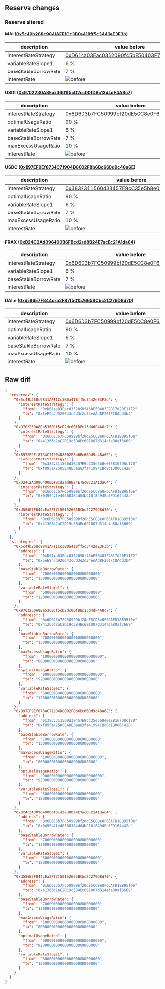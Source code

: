 ## Reserve changes

### Reserve altered

#### MAI ([0x5c49b268c9841AFF1Cc3B0a418ff5c3442eE3F3b](https://snowscan.xyz/address/0x5c49b268c9841AFF1Cc3B0a418ff5c3442eE3F3b))

| description | value before | value after |
| --- | --- | --- |
| interestRateStrategy | [0xD61ca03Eac0352090f45bE50403F7B17d20E11F2](https://snowscan.xyz/address/0xD61ca03Eac0352090f45bE50403F7B17d20E11F2) | [0x5eE947d920643cCd3e2c54eAAd8F260FC8Add3b4](https://snowscan.xyz/address/0x5eE947d920643cCd3e2c54eAAd8F260FC8Add3b4) |
| variableRateSlope1 | 6 % | 12 % |
| baseStableBorrowRate | 7 % | 13 % |
| interestRate | ![before](/.assets/f47524384ab6225b87778689e3c6d8287a38de2b.svg) | ![after](/.assets/e94f5c80815f2711734095b0eadafd2e3b09ef4b.svg) |

#### USDt ([0x9702230A8Ea53601f5cD2dc00fDBc13d4dF4A8c7](https://snowscan.xyz/address/0x9702230A8Ea53601f5cD2dc00fDBc13d4dF4A8c7))

| description | value before | value after |
| --- | --- | --- |
| interestRateStrategy | [0x6D6D3b7FC50999bf20dE5CC8e0F63AFD18B95f0e](https://snowscan.xyz/address/0x6D6D3b7FC50999bf20dE5CC8e0F63AFD18B95f0e) | [0x41365f2aC2D19c3B4Bc691007d314aba80af3669](https://snowscan.xyz/address/0x41365f2aC2D19c3B4Bc691007d314aba80af3669) |
| optimalUsageRatio | 90 % | 92 % |
| variableRateSlope1 | 6 % | 12 % |
| baseStableBorrowRate | 7 % | 13 % |
| maxExcessUsageRatio | 10 % | 8 % |
| interestRate | ![before](/.assets/ef89d610edf6a8e63ac63c8bc807752accdabb0c.svg) | ![after](/.assets/b0829ff1636279f61942026054feca6f0539bf99.svg) |

#### USDC ([0xB97EF9Ef8734C71904D8002F8b6Bc66Dd9c48a6E](https://snowscan.xyz/address/0xB97EF9Ef8734C71904D8002F8b6Bc66Dd9c48a6E))

| description | value before | value after |
| --- | --- | --- |
| interestRateStrategy | [0x3832311560d3B457E9cC35e5b8e06EB167D8c17D](https://snowscan.xyz/address/0x3832311560d3B457E9cC35e5b8e06EB167D8c17D) | [0xf895e42505E48E3aa83fa41994CBd8d1D006C42B](https://snowscan.xyz/address/0xf895e42505E48E3aa83fa41994CBd8d1D006C42B) |
| optimalUsageRatio | 90 % | 92 % |
| variableRateSlope1 | 6 % | 12 % |
| baseStableBorrowRate | 7 % | 13 % |
| maxExcessUsageRatio | 10 % | 8 % |
| interestRate | ![before](/.assets/5982fe691bdce75fb16101b23ef8815d0953520a.svg) | ![after](/.assets/20d38ed78826631a486f7b9b3a8fd114543fa710.svg) |

#### FRAX ([0xD24C2Ad096400B6FBcd2ad8B24E7acBc21A1da64](https://snowscan.xyz/address/0xD24C2Ad096400B6FBcd2ad8B24E7acBc21A1da64))

| description | value before | value after |
| --- | --- | --- |
| interestRateStrategy | [0x6D6D3b7FC50999bf20dE5CC8e0F63AFD18B95f0e](https://snowscan.xyz/address/0x6D6D3b7FC50999bf20dE5CC8e0F63AFD18B95f0e) | [0x049E42fe40368384d04bC10f8494Ea6FD164442a](https://snowscan.xyz/address/0x049E42fe40368384d04bC10f8494Ea6FD164442a) |
| variableRateSlope1 | 6 % | 12 % |
| baseStableBorrowRate | 7 % | 13 % |
| interestRate | ![before](/.assets/ef89d610edf6a8e63ac63c8bc807752accdabb0c.svg) | ![after](/.assets/ee650e2faae2d5566154a1aff322be3b91a5cd57.svg) |

#### DAI.e ([0xd586E7F844cEa2F87f50152665BCbc2C279D8d70](https://snowscan.xyz/address/0xd586E7F844cEa2F87f50152665BCbc2C279D8d70))

| description | value before | value after |
| --- | --- | --- |
| interestRateStrategy | [0x6D6D3b7FC50999bf20dE5CC8e0F63AFD18B95f0e](https://snowscan.xyz/address/0x6D6D3b7FC50999bf20dE5CC8e0F63AFD18B95f0e) | [0x41365f2aC2D19c3B4Bc691007d314aba80af3669](https://snowscan.xyz/address/0x41365f2aC2D19c3B4Bc691007d314aba80af3669) |
| optimalUsageRatio | 90 % | 92 % |
| variableRateSlope1 | 6 % | 12 % |
| baseStableBorrowRate | 7 % | 13 % |
| maxExcessUsageRatio | 10 % | 8 % |
| interestRate | ![before](/.assets/ef89d610edf6a8e63ac63c8bc807752accdabb0c.svg) | ![after](/.assets/b0829ff1636279f61942026054feca6f0539bf99.svg) |

## Raw diff

```json
{
  "reserves": {
    "0x5c49b268c9841AFF1Cc3B0a418ff5c3442eE3F3b": {
      "interestRateStrategy": {
        "from": "0xD61ca03Eac0352090f45bE50403F7B17d20E11F2",
        "to": "0x5eE947d920643cCd3e2c54eAAd8F260FC8Add3b4"
      }
    },
    "0x9702230A8Ea53601f5cD2dc00fDBc13d4dF4A8c7": {
      "interestRateStrategy": {
        "from": "0x6D6D3b7FC50999bf20dE5CC8e0F63AFD18B95f0e",
        "to": "0x41365f2aC2D19c3B4Bc691007d314aba80af3669"
      }
    },
    "0xB97EF9Ef8734C71904D8002F8b6Bc66Dd9c48a6E": {
      "interestRateStrategy": {
        "from": "0x3832311560d3B457E9cC35e5b8e06EB167D8c17D",
        "to": "0xf895e42505E48E3aa83fa41994CBd8d1D006C42B"
      }
    },
    "0xD24C2Ad096400B6FBcd2ad8B24E7acBc21A1da64": {
      "interestRateStrategy": {
        "from": "0x6D6D3b7FC50999bf20dE5CC8e0F63AFD18B95f0e",
        "to": "0x049E42fe40368384d04bC10f8494Ea6FD164442a"
      }
    },
    "0xd586E7F844cEa2F87f50152665BCbc2C279D8d70": {
      "interestRateStrategy": {
        "from": "0x6D6D3b7FC50999bf20dE5CC8e0F63AFD18B95f0e",
        "to": "0x41365f2aC2D19c3B4Bc691007d314aba80af3669"
      }
    }
  },
  "strategies": {
    "0x5c49b268c9841AFF1Cc3B0a418ff5c3442eE3F3b": {
      "address": {
        "from": "0xD61ca03Eac0352090f45bE50403F7B17d20E11F2",
        "to": "0x5eE947d920643cCd3e2c54eAAd8F260FC8Add3b4"
      },
      "baseStableBorrowRate": {
        "from": "70000000000000000000000000",
        "to": "130000000000000000000000000"
      },
      "variableRateSlope1": {
        "from": "60000000000000000000000000",
        "to": "120000000000000000000000000"
      }
    },
    "0x9702230A8Ea53601f5cD2dc00fDBc13d4dF4A8c7": {
      "address": {
        "from": "0x6D6D3b7FC50999bf20dE5CC8e0F63AFD18B95f0e",
        "to": "0x41365f2aC2D19c3B4Bc691007d314aba80af3669"
      },
      "baseStableBorrowRate": {
        "from": "70000000000000000000000000",
        "to": "130000000000000000000000000"
      },
      "maxExcessUsageRatio": {
        "from": "100000000000000000000000000",
        "to": "80000000000000000000000000"
      },
      "optimalUsageRatio": {
        "from": "900000000000000000000000000",
        "to": "920000000000000000000000000"
      },
      "variableRateSlope1": {
        "from": "60000000000000000000000000",
        "to": "120000000000000000000000000"
      }
    },
    "0xB97EF9Ef8734C71904D8002F8b6Bc66Dd9c48a6E": {
      "address": {
        "from": "0x3832311560d3B457E9cC35e5b8e06EB167D8c17D",
        "to": "0xf895e42505E48E3aa83fa41994CBd8d1D006C42B"
      },
      "baseStableBorrowRate": {
        "from": "70000000000000000000000000",
        "to": "130000000000000000000000000"
      },
      "maxExcessUsageRatio": {
        "from": "100000000000000000000000000",
        "to": "80000000000000000000000000"
      },
      "optimalUsageRatio": {
        "from": "900000000000000000000000000",
        "to": "920000000000000000000000000"
      },
      "variableRateSlope1": {
        "from": "60000000000000000000000000",
        "to": "120000000000000000000000000"
      }
    },
    "0xD24C2Ad096400B6FBcd2ad8B24E7acBc21A1da64": {
      "address": {
        "from": "0x6D6D3b7FC50999bf20dE5CC8e0F63AFD18B95f0e",
        "to": "0x049E42fe40368384d04bC10f8494Ea6FD164442a"
      },
      "baseStableBorrowRate": {
        "from": "70000000000000000000000000",
        "to": "130000000000000000000000000"
      },
      "variableRateSlope1": {
        "from": "60000000000000000000000000",
        "to": "120000000000000000000000000"
      }
    },
    "0xd586E7F844cEa2F87f50152665BCbc2C279D8d70": {
      "address": {
        "from": "0x6D6D3b7FC50999bf20dE5CC8e0F63AFD18B95f0e",
        "to": "0x41365f2aC2D19c3B4Bc691007d314aba80af3669"
      },
      "baseStableBorrowRate": {
        "from": "70000000000000000000000000",
        "to": "130000000000000000000000000"
      },
      "maxExcessUsageRatio": {
        "from": "100000000000000000000000000",
        "to": "80000000000000000000000000"
      },
      "optimalUsageRatio": {
        "from": "900000000000000000000000000",
        "to": "920000000000000000000000000"
      },
      "variableRateSlope1": {
        "from": "60000000000000000000000000",
        "to": "120000000000000000000000000"
      }
    }
  }
}
```